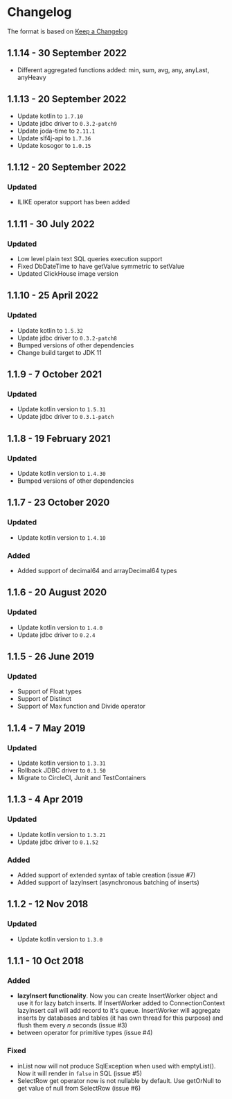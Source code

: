 # Changelog
The format is based on [Keep a Changelog](https://keepachangelog.com/en/1.0.0/)

## 1.1.14 - 30 September 2022
- Different aggregated functions added: min, sum, avg, any, anyLast, anyHeavy 

## 1.1.13 - 20 September 2022                             
- Update kotlin to `1.7.10`
- Update jdbc driver to `0.3.2-patch9`
- Update joda-time to `2.11.1`
- Update slf4j-api to `1.7.36`
- Update kosogor to `1.0.15`

## 1.1.12 - 20 September 2022
### Updated
- ILIKE operator support has been added

## 1.1.11 - 30 July 2022
### Updated
- Low level plain text SQL queries execution support
- Fixed DbDateTime to have getValue symmetric to setValue
- Updated ClickHouse image version

## 1.1.10 - 25 April 2022
### Updated
- Update kotlin to `1.5.32`
- Update jdbc driver to `0.3.2-patch8`
- Bumped versions of other dependencies
- Change build target to JDK 11

## 1.1.9 - 7 October 2021
### Updated
- Update kotlin version to `1.5.31`
- Update jdbc driver to `0.3.1-patch`

## 1.1.8 - 19 February 2021
### Updated
- Update kotlin version to `1.4.30`
- Bumped versions of other dependencies

## 1.1.7 - 23 October 2020
### Updated
- Update kotlin version to `1.4.10`
### Added
- Added support of decimal64 and arrayDecimal64 types

## 1.1.6 - 20 August 2020
### Updated
- Update kotlin version to `1.4.0`
- Update jdbc driver to `0.2.4`

## 1.1.5 - 26 June 2019
### Updated
- Support of Float types
- Support of Distinct
- Support of Max function and Divide operator

## 1.1.4 - 7 May 2019
### Updated
- Update kotlin version to `1.3.31`
- Rollback JDBC driver to `0.1.50`
- Migrate to CircleCI, Junit and TestContainers

## 1.1.3 - 4 Apr 2019
### Updated
- Update kotlin version to `1.3.21`
- Update jdbc driver to `0.1.52`
### Added
- Added support of extended syntax of table creation (issue #7)
- Added support of lazyInsert (asynchronous batching of inserts)

## 1.1.2 - 12 Nov 2018
### Updated
- Update kotlin version to `1.3.0`

## 1.1.1 - 10 Oct 2018
### Added
- **lazyInsert functionality**. Now you can create InsertWorker object and use it for lazy batch inserts. If InsertWorker added to ConnectionContext lazyInsert call will add record to it's queue. InsertWorker will aggregate inserts by databases and tables (it has own thread for this purpose) and flush them every *n* seconds (issue #3)
- between operator for primitive types (issue #4)

### Fixed
- inList now will not produce SqlException when used with emptyList(). Now it will render in `false` in SQL (issue #5)
- SelectRow get operator now is not nullable by default. Use getOrNull to get value of null from SelectRow (issue #6)
